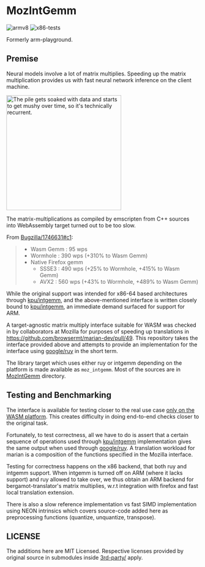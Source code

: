 # MozIntGemm


![armv8](https://github.com/jerinphilip/MozIntGemm/actions/workflows/arm-compiles.yml/badge.svg)
![x86-tests](https://github.com/jerinphilip/MozIntGemm/actions/workflows/tests.yml/badge.svg)

Formerly arm-playground.

## Premise

Neural models involve a lot of matrix multiplies. Speeding up the matrix
multiplication provides us with fast neural network inference on the client
machine.

<img width="300" alt="The pile gets soaked with data and starts to get mushy over time, so it's technically recurrent." src="https://imgs.xkcd.com/comics/machine_learning.png">

The matrix-multiplications as compiled by emscripten from C++ sources into
WebAssembly target turned out to be too slow.

From [Bugzilla/1746631#c1](https://bugzilla.mozilla.org/show_bug.cgi?id=1746631#c1):

> * Wasm Gemm : 95 wps 
> * Wormhole : 390 wps (+310% to Wasm Gemm)
> * Native Firefox gemm
>   * SSSE3 : 490 wps (+25% to Wormhole, +415% to Wasm Gemm)
>   * AVX2 : 560 wps (+43% to Wormhole, +489% to Wasm Gemm)

While the original support was intended for x86-64 based architectures through
[kpu/intgemm](https://github.com/kpu/intgemm), and the above-mentioned
interface is written closely bound to
[kpu/intgemm](https://github.com/kpu/intgemm), an immediate demand surfaced for
support for ARM.

A target-agnostic matrix multiply interface suitable for WASM was checked in by
collaborators at Mozilla for purposes of speeding up translations in
https://github.com/browsermt/marian-dev/pull/49. This repository takes the
interface provided above and attempts to provide an implementation for the
interface using [google/ruy](https://github.com/google/ruy/) in the short term.

The library target which uses either ruy or intgemm depending on the platform
is made available as `moz_intgemm`. Most of the sources are in
[MozIntGemm](./MozIntGemm) directory.

## Testing and Benchmarking

The interface is available for testing closer to the real use case [only on the
WASM
platform](https://github.com/browsermt/marian-dev/blob/08b1544636fe13eaf1fbacb17c6fb050abfb8d42/src/tensors/cpu/integer_common.h#L8).
This creates difficulty in doing end-to-end checks closer to the original task.

Fortunately, to test correctness, all we have to do is assert that a certain
sequence of operations used through
[kpu/intgemm](https://github.com/kpu/intgemm)
implementation gives the same output when used through
[google/ruy](https://github.com/google/ruy). A translation workload for marian
is a composition of the functions specified in the Mozilla interface.

Testing for correctness happens on the x86 backend, that both ruy and intgemm
support.  When intgemm is turned off on ARM (where it lacks support) and ruy
allowed to take over, we thus obtain an ARM backend for bergamot-translator's
matrix multiplies, w.r.t integration with firefox and fast local translation
extension.

There is also a slow reference implementation vs fast SIMD implementation
using NEON intrinsics which covers source-code added here as preprocessing
functions (quantize, unquantize, transpose).


## LICENSE

The additions here are MIT Licensed. Respective licenses provided by original
source in submodules inside [3rd-party/](./3rd-party) apply.

